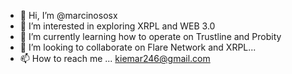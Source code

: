 - 👋 Hi, I’m @marcinososx
- 👀 I’m interested in exploring XRPL and WEB 3.0
- 🌱 I’m currently learning how to operate on Trustline and Probity
- 💞️ I’m looking to collaborate on Flare Network and XRPL...
- 📫 How to reach me ...
   kiemar246@gmail.com
<!---
marcinososx/marcinososx is a ✨ special ✨ repository because its `README.md` (this file) appears on your GitHub profile.
You can click the Preview link to take a look at your changes.
--->
